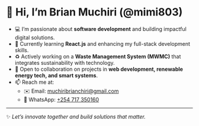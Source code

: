 # 👋 Hi, I’m Brian Muchiri (@mimi803)

- 💻 I’m passionate about **software development** and building impactful digital solutions.  
- 🌱 Currently learning **React.js** and enhancing my full-stack development skills.  
- ♻️ Actively working on a **Waste Management System (MWMC)** that integrates sustainability with technology.  
- 🤝 Open to collaboration on projects in **web development, renewable energy tech, and smart systems**.  
- 📫 Reach me at:  
  - ✉️ Email: [muchiribrianchiri@gmail.com](mailto:muchiribrianchiri@gmail.com)  
  - 📱 WhatsApp: [+254 717 350160](https://wa.me/254717350160)  

---

✨ *Let’s innovate together and build solutions that matter.*  
